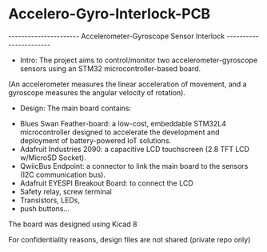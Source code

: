 # Accelero-Gyro-Interlock-PCB

---------------------- Accelerometer-Gyroscope Sensor Interlock -----------------------

* Intro:
The project aims to control/monitor two accelerometer-gyroscope sensors using an STM32 microcontroller-based board.

(An accelerometer measures the linear acceleration of movement, and a gyroscope measures the angular velocity of rotation).

* Design: 
The main board contains:
- Blues Swan Feather-board: a low-cost, embeddable STM32L4 microcontroller designed to accelerate the development and deployment of battery-powered IoT solutions.
- Adafruit Industries 2090: a capacitive LCD touchscreen (2.8 TFT LCD w/MicroSD Socket).
- QwiicBus Endpoint: a connector to link the main board to the sensors (I2C communication bus).
- Adafruit EYESPI Breakout Board: to connect the LCD
- Safety relay, screw terminal
- Transistors, LEDs, 
- push buttons...

The board was designed using Kicad 8

For confidentiality reasons, design files are not shared (private repo only)

